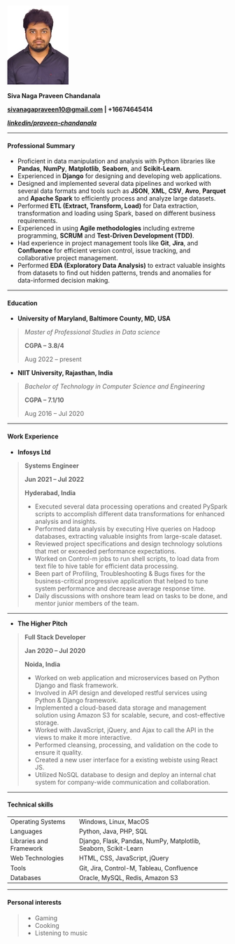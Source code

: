 
![Headshot](https://github.com/SNPraveenCh/UMBC-DATA606-Capstone/blob/main/docs/image.JPG)

**Siva Naga Praveen Chandanala**

**sivanagapraveen10@gmail.com | +16674645414**

***[linkedin/praveen-chandanala](https://www.linkedin.com/in/praveen-chandanala-89a1081a1/)***

---

#### **Professional Summary**

- Proficient in data manipulation and analysis with Python libraries like **Pandas**, **NumPy**, **Matplotlib**, **Seaborn**, and **Scikit-Learn**.
- Experienced in **Django** for designing and developing web applications.
- Designed and implemented several data pipelines and worked with several data formats and tools such as **JSON**, **XML**, **CSV**, **Avro**, **Parquet** and **Apache Spark** to efficiently process and analyze large datasets.
- Performed **ETL (Extract, Transform, Load)** for Data extraction, transformation and loading using Spark, based on different business requirements.
- Experienced in using **Agile methodologies** including extreme programming, **SCRUM** and **Test-Driven Development (TDD)**.
- Had experience in project management tools like **Git**, **Jira**, and **Confluence** for efficient version control, issue tracking, and collaborative project management.
- Performed **EDA (Exploratory Data Analysis)** to extract valuable insights from datasets to find out hidden patterns, trends and anomalies for data-informed decision making.

---

#### **Education** 

- **University of Maryland, Baltimore County, MD, USA**                                                                                           

>*Master of Professional Studies in Data science*
>
>**CGPA – 3.8/4**
>
>Aug 2022 – present



- **NIIT University, Rajasthan, India**
>
>*Bachelor of Technology in Computer Science and Engineering*
>
>**CGPA – 7.1/10**
>
>Aug 2016 – Jul 2020

---

#### **Work Experience**

- **Infosys Ltd**
>**Systems Engineer**
>
>**Jun 2021 – Jul 2022**
>
>**Hyderabad, India**
>
> - Executed several data processing operations and created PySpark scripts to accomplish different data transformations for enhanced analysis and insights.
> - Performed data analysis by executing Hive queries on Hadoop databases, extracting valuable insights from large-scale dataset.
> - Reviewed project specifications and design technology solutions that met or exceeded performance expectations.
> - Worked on Control-m jobs to run shell scripts, to load data from text file to hive table for efficient data processing.
> - Been part of Profiling, Troubleshooting & Bugs fixes for the business-critical progressive application that helped to tune system performance and decrease average response time.
> - Daily discussions with onshore team lead on tasks to be done, and mentor junior members of the team.

---

- **The Higher Pitch**
>**Full Stack Developer**
>
>**Jan 2020 – Jul 2020**
>
>**Noida, India**
>
> - Worked on web application and microservices based on Python Django and flask framework.
> - Involved in API design and developed restful services using Python & Django framework.
> - Implemented a cloud-based data storage and management solution using Amazon S3 for scalable, secure, and cost-effective storage.
> - Worked with JavaScript, jQuery, and Ajax to call the API in the views to make it more interactive.
> - Performed cleansing, processing, and validation on the code to ensure it quality.
> - Created a new user interface for a existing webiste using React JS.
> - Utilized NoSQL database to design and deploy an internal chat system for company-wide communication and collaboration.

---

#### **Technical skills**

| | |
| :-------- | :-------- |
| Operating Systems | Windows, Linux, MacOS |
| Languages | Python, Java, PHP, SQL |
| Libraries and Framework | Django, Flask, Pandas, NumPy, Matplotlib, Seaborn, Scikit-Learn |
| Web Technologies | HTML, CSS, JavaScript, jQuery |
| Tools | Git, Jira, Control-M, Tableau, Confluence |
| Databases | Oracle, MySQL, Redis, Amazon S3 |

---

#### **Personal interests**

> - Gaming
> - Cooking
> - Listening to music

